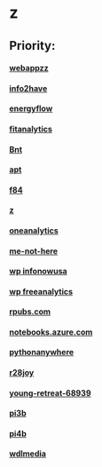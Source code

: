 # z

Priority:
----

#### [webappzz](http://webappzz.somee.com)
#### [info2have](https://info2have.000webhostapp.com)
#### [energyflow](https://energyflow.000webhostapp.com)
#### [fitanalytics](https://fitanalytics.000webhostapp.com)
#### [Bnt](http://Bnt.rf.gd)
#### [apt](http://apt.getenjoyment.net)
#### [f84](http://f84.epizy.com)
#### [ z](httpss://zw9.github.io/z/)

#### [oneanalytics](https://oneanalytics.weebly.com)
#### [me-not-here](https://me-not-here.weebly.com)
#### [wp infonowusa](https://infonowusa.wordpress.com)
#### [wp freeanalytics](https://freeanalytics.000webhostapp.com)
#### [rpubs.com](https://rpubs.com/Atang148)
#### [notebooks.azure.com](https://notebooks.azure.com/readerweb)
#### [pythonanywhere](https://zzz.pythonanywhere.com)
#### [r28joy](https://r28joy.herokuapp.com)
#### [young-retreat-68939](https://young-retreat-68939.herokuapp.com)
#### [pi3b](http://pi3b.local)
#### [pi4b](http://pi4b.local)
#### [wdlmedia](http://wdlmedia.local)
